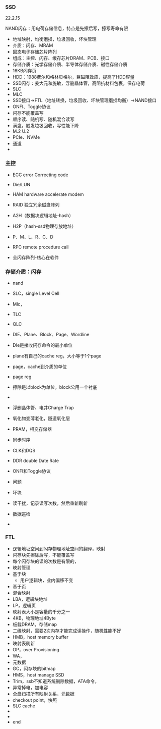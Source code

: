 ### SSD  

22.2.15  

NAND闪存：用电荷存储信息，特点是先擦后写，擦写寿命有限  
- 地址映射，均衡磨损，垃圾回收，坏块管理  
- 介质：闪存、MRAM  
- 固态电子存储芯片阵列  
- 组成：主控、闪存、缓存芯片DRAM、PCB、接口  
- 存储介质：光学存储介质、半导体存储介质、磁性存储介质  
- 16KB闪存页  
- HDD：1988费尔和格林贝格尔，巨磁阻效应，提高了HDD容量  
- SSD闪存：姜大元和施敏，浮删晶体管，高阻抗材料包裹，保存电荷  
- SLC  
- MLC  
- SSD接口->FTL（地址转换，垃圾回收、坏块管理磨损均衡）->NAND接口
- ONFI、Toggle协议  
- 闪存不能覆盖写  
- 顺序读、随机写、随机混合读写  
- 满盘，触发垃圾回收，写性能下降  
- M.2 U.2 
- PCIe、NVMe  
- 通道  
- 

### 主控  
- ECC error Correcting code  
- Die/LUN  
- HAM hardware accelerate modem  
- RAID 独立冗余磁盘阵列  

- A2H（数据块逻辑地址-hash）  
- H2P（hash-ssd物理存放地址）  
- P、M、L、R、C、D  
- RPC remote procedure call  
- 全闪存阵列-核心在软件  
### 存储介质：闪存  
- nand  
- SLC，single Level Cell  
- Mlc，
- TLC  
- QLC  
- DIE、Plane、Block、Page、Wordline
- DIe是接收闪存命令的最小单位  
- plane有自己的cache reg，大小等于1个page    
- page，cache到介质的单位  
- page reg  
- 擦除是以block为单位，block公用一个衬底  
-   
- 浮删晶体管、电井Charge Trap  
- 氧化物变薄老化，隧道氧化层  
- PRAM，相变存储器  
- 同步时序  
- CLK和DQS  
- DDR double Date Rate  
- ONFI和Toggle协议  

- 问题
- 坏块  
- 读干扰，记录读写次数，然后重新刷新   
- 数据巡检  
- 
### FTL  
- 逻辑地址空间到闪存物理地址空间的翻译，映射  
- 闪存块先擦除后写，不能覆盖写  
- 每个闪存块的读的次数是有限的，
- 映射管理  
- 基于块  
  - 用户逻辑块，业内偏移不变
- 基于页  
- 混合映射  
- LBA，逻辑块地址  
- LP，逻辑页  
- 映射表大小是容量的千分之一  
- 4KB，物理地址4Byte  
- 板载DRAM，存储map  
- 二级映射，需要2次内存才能完成读操作，随机性能不好  
- HMB，host memory buffer  
- 映射表刷新  
- OP，over Provisioning    
- WA，  
- 元数据  
- GC，闪存块的bitmap  
- HMS，host manage SSD  
- Trim，ssb不知道系统删除数据，ATA命令，  
- 异常掉电，加电容  
- 全盘扫描所有映射关系，元数据  
- checkout point，快照  
- SLC cache  
-   
- 
- end
